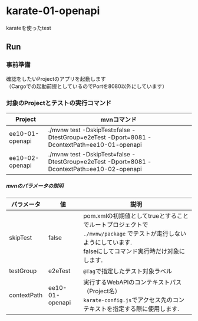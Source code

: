 # karate-01-openapi

karateを使ったtest


## Run

### 事前準備

確認をしたいProjectのアプリを起動します  
（Cargoでの起動前提としているのでPortを8080以外にしています）  


### 対象のProjectとテストの実行コマンド

|Project        |mvnコマンド                                                  |
|---|---|
|ee10-01-openapi|./mvnw test -DskipTest=false -DtestGroup=e2eTest -Dport=8081 -DcontextPath=ee10-01-openapi    |
|ee10-02-openapi|./mvnw test -DskipTest=false -DtestGroup=e2eTest -Dport=8081 -DcontextPath=ee10-02-openapi    |


##### mvnのパラメータの説明

|パラメータ|値|説明|
|---|---|---|
|skipTest    |false            |pom.xmlの初期値としてtrueとすることでルートプロジェクトで `./mvnw/package` でテストが走行しないようにしています. <br>falseにしてコマンド実行時だけ対象にします.
|testGroup   |e2eTest          |`@Tag`で指定したテスト対象ラベル
|contextPath |ee10-01-openapi  |実行するWebAPIのコンテキストパス（Project名）<br>`karate-config.js`でアクセス先のコンテキストを指定する際に使用します.

